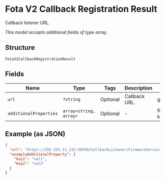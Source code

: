 
# Fota V2 Callback Registration Result

Callback listener URL.

*This model accepts additional fields of type array.*

## Structure

`FotaV2CallbackRegistrationResult`

## Fields

| Name | Type | Tags | Description | Getter | Setter |
|  --- | --- | --- | --- | --- | --- |
| `url` | `?string` | Optional | Callback URL. | getUrl(): ?string | setUrl(?string url): void |
| `additionalProperties` | `array<string, array>` | Optional | - | findAdditionalProperty(string key): array | additionalProperty(string key, array value): void |

## Example (as JSON)

```json
{
  "url": "https://255.255.11.135:50559/CallbackListener/FirmwareServiceMessages.asmx",
  "exampleAdditionalProperty": {
    "key1": "val1",
    "key2": "val2"
  }
}
```

